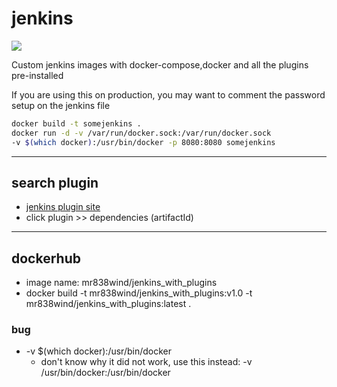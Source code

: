 # jenkins
![](https://i.imgur.com/UvE05Bs.png)


Custom jenkins images with docker-compose,docker and all the plugins pre-installed

If you are using this on production, you may want to comment the password setup on the jenkins file 

```sh
docker build -t somejenkins .
docker run -d -v /var/run/docker.sock:/var/run/docker.sock
-v $(which docker):/usr/bin/docker -p 8080:8080 somejenkins
```

-----------------
## search plugin
- [jenkins plugin site](https://plugins.jenkins.io/)
- click plugin >> dependencies (artifactId)

-----------------
## dockerhub
- image name: mr838wind/jenkins_with_plugins
- docker build -t mr838wind/jenkins_with_plugins:v1.0 -t mr838wind/jenkins_with_plugins:latest .

### bug
- -v $(which docker):/usr/bin/docker
  - don't know why it did not work, use this instead: -v /usr/bin/docker:/usr/bin/docker

